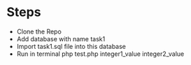 # Steps

  - Clone the Repo
  - Add database with name task1
  - Import task1.sql file into this database
  - Run in terminal php test.php integer1_value integer2_value
